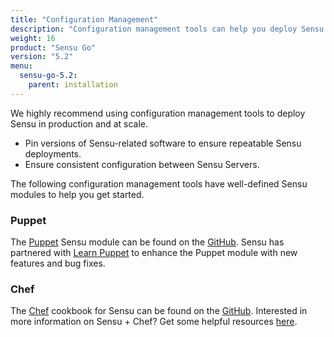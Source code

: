 ```yaml
---
title: "Configuration Management"
description: "Configuration management tools can help you deploy Sensu in production and at scale. Learn more about the Sensu Puppet module and Sensu Chef cookbook."
weight: 16
product: "Sensu Go"
version: "5.2"
menu:
  sensu-go-5.2:
    parent: installation
---
```


We highly recommend using configuration management tools to deploy Sensu in production and at scale.

* Pin versions of Sensu-related software to ensure repeatable Sensu deployments.
* Ensure consistent configuration between Sensu Servers.

The following configuration management tools have well-defined Sensu modules to help you get started.

### Puppet
The [Puppet][1] Sensu module can be found on the [GitHub][2].
Sensu has partnered with [Learn Puppet][7] to enhance the Puppet module with new features and bug fixes.

### Chef
The [Chef][3] cookbook for Sensu can be found on the [GitHub][4]. Interested in more information on Sensu + Chef? Get some helpful resources [here][12].

[1]: https://puppet.com/
[2]: https://github.com/sensu/sensu-puppet
[3]: https://www.chef.io/
[4]: https://github.com/sensu/sensu-go-chef
[7]: http://learnpuppet.com/
[12]: http://monitoringlove.sensu.io/chef
